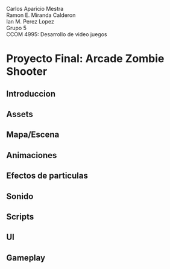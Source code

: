 Carlos Aparicio Mestra  
Ramon E. Miranda Calderon  
Ian M. Perez Lopez  
Grupo 5  
CCOM 4995: Desarrollo de video juegos

# Proyecto Final: Arcade Zombie Shooter
## Introduccion
## Assets
## Mapa/Escena
## Animaciones
## Efectos de particulas
## Sonido
## Scripts
## UI
## Gameplay
